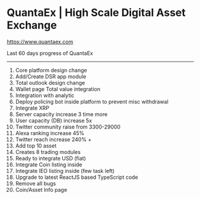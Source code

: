 # QuantaEx | High Scale Digital Asset Exchange
https://www.quantaex.com

Last 60 days progress of QuantaEx
*********************************
1. Core platform design change
2. Add/Create DSR app module
3. Total outlook design change
4. Wallet page Total value integration
5. Integration with analytic
6. Deploy policing bot inside platform to prevent misc withdrawal
7. Integrate XRP
8. Server capacity increase 3 time more
9. User capacity (DB) increase 5x
10. Twitter community raise from 3300-29000
11. Alexa ranking increase 45%
12. Twitter reach increase 240% +
13. Add top 10 asset
14. Creates 8 trading modules
15. Ready to integrate USD (fiat)
16. Integrate Coin listing inside
17. Integrate IEO listing inside (few task left)
18. Upgrade to latest ReactJS based TypeScript code
19. Remove all bugs
20. Coin/Asset Info page
